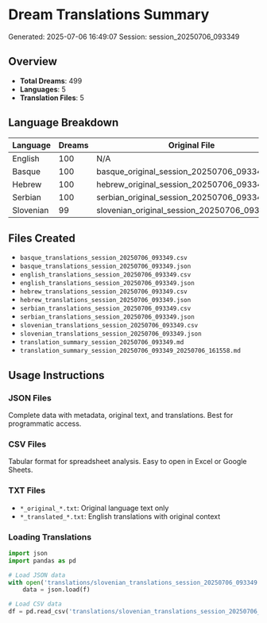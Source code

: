 # Dream Translations Summary

Generated: 2025-07-06 16:49:07
Session: session_20250706_093349

## Overview

- **Total Dreams**: 499
- **Languages**: 5
- **Translation Files**: 5

## Language Breakdown

| Language | Dreams | Original File | Translation File | CSV File |
|----------|--------|---------------|------------------|----------|
| English | 100 | N/A | N/A | english_translations_session_20250706_093349.csv |
| Basque | 100 | basque_original_session_20250706_093349.txt | basque_translated_session_20250706_093349.txt | basque_translations_session_20250706_093349.csv |
| Hebrew | 100 | hebrew_original_session_20250706_093349.txt | hebrew_translated_session_20250706_093349.txt | hebrew_translations_session_20250706_093349.csv |
| Serbian | 100 | serbian_original_session_20250706_093349.txt | serbian_translated_session_20250706_093349.txt | serbian_translations_session_20250706_093349.csv |
| Slovenian | 99 | slovenian_original_session_20250706_093349.txt | slovenian_translated_session_20250706_093349.txt | slovenian_translations_session_20250706_093349.csv |

## Files Created

- `basque_translations_session_20250706_093349.csv`
- `basque_translations_session_20250706_093349.json`
- `english_translations_session_20250706_093349.csv`
- `english_translations_session_20250706_093349.json`
- `hebrew_translations_session_20250706_093349.csv`
- `hebrew_translations_session_20250706_093349.json`
- `serbian_translations_session_20250706_093349.csv`
- `serbian_translations_session_20250706_093349.json`
- `slovenian_translations_session_20250706_093349.csv`
- `slovenian_translations_session_20250706_093349.json`
- `translation_summary_session_20250706_093349.md`
- `translation_summary_session_20250706_093349_20250706_161558.md`

## Usage Instructions

### JSON Files
Complete data with metadata, original text, and translations. Best for programmatic access.

### CSV Files
Tabular format for spreadsheet analysis. Easy to open in Excel or Google Sheets.

### TXT Files
- `*_original_*.txt`: Original language text only
- `*_translated_*.txt`: English translations with original context

### Loading Translations
```python
import json
import pandas as pd

# Load JSON data
with open('translations/slovenian_translations_session_20250706_093349.json', 'r') as f:
    data = json.load(f)

# Load CSV data
df = pd.read_csv('translations/slovenian_translations_session_20250706_093349.csv')
```
